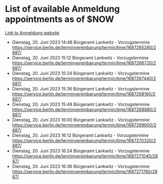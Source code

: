 # List of available Anmeldung appointments as of $NOW
[Link to Anmeldung website](https://service.berlin.de/terminvereinbarung/termin/tag.php?termin=1&anliegen[]=120686&dienstleisterlist=122210,122217,327316,122219,327312,122227,327314,122231,327346,122243,327348,122254,122252,329742,122260,329745,122262,329748,122271,327278,122273,327274,122277,327276,330436,122280,327294,122282,327290,122284,327292,122291,327270,122285,327266,122286,327264,122296,327268,150230,329760,122297,327286,122294,327284,122312,329763,122314,329775,122304,327330,122311,327334,122309,327332,317869,122281,327352,122279,329772,122283,122276,327324,122274,327326,122267,329766,122246,327318,122251,327320,122257,327322,122208,327298,122226,327300&herkunft=http%3A%2F%2Fservice.berlin.de%2Fdienstleistung%2F120686%2F)
- Dienstag, 20. Juni 2023 14:48 Bürgeramt Lankwitz - Vorzugstermine https://service.berlin.de/terminvereinbarung/termin/time/1687265280/2887/
- Dienstag, 20. Juni 2023 15:12 Bürgeramt Lankwitz - Vorzugstermine https://service.berlin.de/terminvereinbarung/termin/time/1687266720/2887/
- Dienstag, 20. Juni 2023 15:24 Bürgeramt Lankwitz - Vorzugstermine https://service.berlin.de/terminvereinbarung/termin/time/1687267440/2887/
- Dienstag, 20. Juni 2023 15:36 Bürgeramt Lankwitz - Vorzugstermine https://service.berlin.de/terminvereinbarung/termin/time/1687268160/2887/
- Dienstag, 20. Juni 2023 15:48 Bürgeramt Lankwitz - Vorzugstermine https://service.berlin.de/terminvereinbarung/termin/time/1687268880/2887/
- Dienstag, 20. Juni 2023 16:00 Bürgeramt Lankwitz - Vorzugstermine https://service.berlin.de/terminvereinbarung/termin/time/1687269600/2887/
- Dienstag, 20. Juni 2023 16:12 Bürgeramt Lankwitz - Vorzugstermine https://service.berlin.de/terminvereinbarung/termin/time/1687270320/2887/
- Dienstag, 20. Juni 2023 16:24 Bürgeramt Lankwitz - Vorzugstermine https://service.berlin.de/terminvereinbarung/termin/time/1687271040/2887/
- Dienstag, 20. Juni 2023 16:36 Bürgeramt Lankwitz - Vorzugstermine https://service.berlin.de/terminvereinbarung/termin/time/1687271760/2887/
